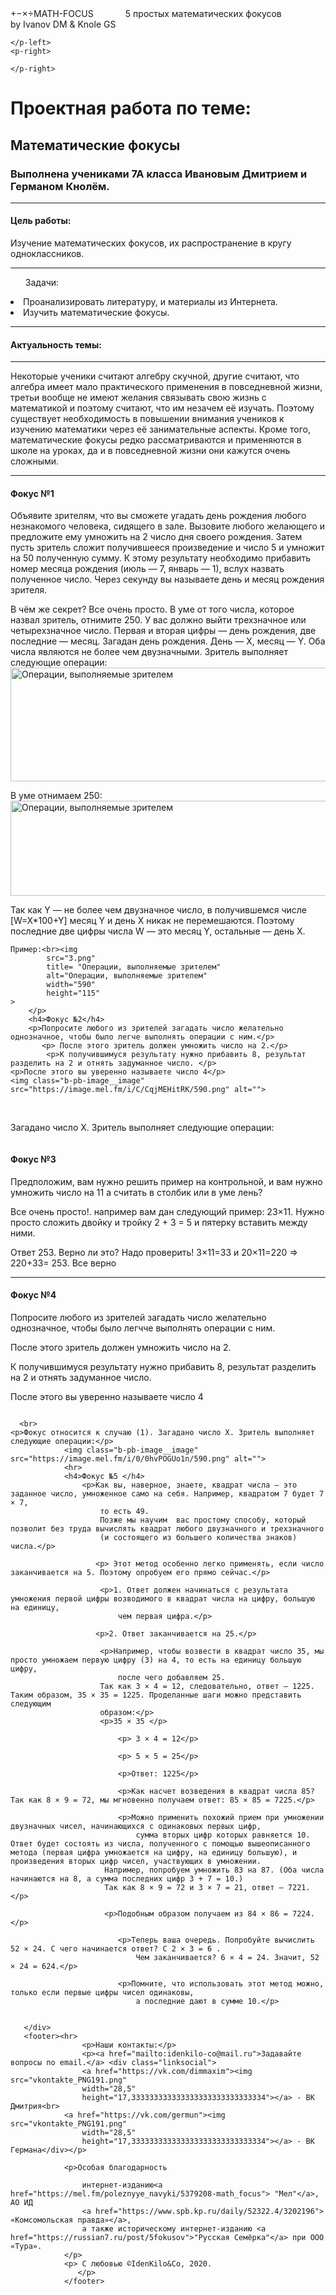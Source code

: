 <!DOCTYPE html>
<html lang="ru">
<head>
    <meta charset="UTF-8">
    <meta name="viewport" content="width=device-width, initial-scale=1.0">
    <meta http-equiv="X-UA-Compatible" content="ie=edge">
    <title>Математические фокусы</title>
    <link rel="stylesheet" href="style.css">
</head>
<body>  
    <p-header>
        +−×÷MATH-FOCUS &nbsp; &nbsp; &nbsp; &nbsp; &nbsp; &nbsp; <fb> 5 простых математических фокусов
            &nbsp; &nbsp; &nbsp; &nbsp; &nbsp; &nbsp; &nbsp; &nbsp;  
            </fb> 
        by Ivanov DM & Knole GS                                                                                                 
    </p-header>
    <p-left>
        
    </p-left>
    <p-right>
        
    </p-right>
        
<div class="all">
 
   <div class="heading">  <h1> Проектная работа по теме:</h1>
<h2>Математические фокусы</h2>
<h3>Выполнена учениками 7А класса Ивановым Дмитрием и Германом Кнолём.</h3> </div><hr>
<p><h4>Цель работы:</h4>
    Изучение математических фокусов, их распространение в кругу одноклассников.<hr>
<ul>Задачи:</ul>
  <li>Проанализировать литературу, и материалы из Интернета.</li>
  <li>Изучить  математические фокусы.</li><hr>
  <h4>Актуальность темы:</h4><hr> Некоторые ученики считают алгебру скучной, другие считают, что алгебра имеет мало практического применения в 
  повседневной жизни, третьи вообще не имеют желания связывать свою  жизнь с математикой и поэтому считают, что им незачем её изучать. 
  Поэтому существует необходимость в повышении внимания учеников к изучению математики через её занимательные аспекты.
  Кроме того, математические фокусы редко рассматриваются и применяются в школе на уроках, да и в повседневной жизни они кажутся очень сложными.<hr></p>
<h4>Фокус №1</h4>
<p>Объявите зрителям, что вы сможете угадать день рождения любого незнакомого человека, сидящего в зале. 
Вызовите любого желающего и предложите ему умножить на 2 число дня своего рождения. Затем пусть зритель сложит 
получившееся произведение и число 5 и умножит на 50 полученную сумму. К этому результату необходимо прибавить 
номер месяца рождения (июль — 7, январь — 1), вслух назвать полученное число. Через секунду вы называете день и 
месяц рождения зрителя.</p>
<p>В чём же секрет? Все очень просто. В уме от того числа, которое назвал зритель, отнимите 250. У вас должно выйти трехзначное или четырехзначное число. 
    Первая и вторая цифры — день рождения, две последние — месяц. Загадан день рождения. День — X, месяц — Y. Оба числа являются не более чем 
    двузначными. Зритель выполняет следующие операции: <br>
    <img 
    src="1.png"
    title= "Операции, выполняемые зрителем"
    alt= "Операции, выполняемые зрителем"
    width= "590"
    height= "182"
    >
    
</p>
<p>В уме отнимаем 250:<br>
    <img 
    src="590.png"
    title= "Операции, выполняемые зрителем"
    alt="Операции, выполняемые зрителем"
    width="590"
    height="152">
</p>
<p>Так как Y — не более чем двузначное число, в получившемся числе [W=X*100+Y] месяц Y и день X никак не перемешаются. Поэтому последние две цифры 
    числа W — это месяц Y, остальные — день X.
    
    Пример:<br><img
            src="3.png"
            title= "Операции, выполняемые зрителем"
            alt="Операции, выполняемые зрителем"
            width="590"
            height="115"
    >
        </p>
        <h4>Фокус №2</h4>
        <p>Попросите любого из зрителей загадать число желательно однозначное, чтобы было легче выполнять операции с ним.</p>
           <p> После этого зритель должен умножить число на 2.</p>
            <p>К получившимуся результату нужно прибавить 8, результат разделить на 2 и отнять задуманное число. </p>
    <p>После этого вы уверенно называете число 4</p>
    <img class="b-pb-image__image" src="https://image.mel.fm/i/C/CqjMEHitRK/590.png" alt="">

  <br>         
<p>Загадано число X. Зритель выполняет следующие операции:</p>
            <img class="b-pb-image__image" src="https://image.mel.fm/i/0/0hvPOGUo1n/590.png" alt="">
        <h4>Фокус №3</h4>
           <p> Предположим, вам нужно решить пример на контрольной,  и вам нужно умножить число на 11 а считать в столбик или в уме лень?</p>
            <P>Все очень просто!. например вам дан следующий пример: 23×11. Нужно просто сложить двойку и тройку 2 + 3 = 5 и пятерку вставить между 
                ними.</p>
                <p> Ответ 253. Верно ли это? Надо проверить! 3×11=33 и 20×11=220 => 220+33= 253. Все верно </p>
                    <hr>    
                    <h4>Фокус №4</h4>
            <p>Попросите любого из зрителей загадать число желательно однозначное, чтобы было легчче выполнять операции с ним.</p>
               <p> После этого зритель должен умножить число на 2.</p>
                <p>К получившимуся результату нужно прибавить 8, результат разделить на 2 и отнять задуманное число. </p>
        <p>После этого вы уверенно называете число 4</p>
        <img class="b-pb-image__image" src="https://image.mel.fm/i/C/CqjMEHitRK/590.png" alt="">
    
      <br>         
    <p>Фокус относится к случаю (1). Загадано число X. Зритель выполняет следующие операции:</p>
                <img class="b-pb-image__image" src="https://image.mel.fm/i/0/0hvPOGUo1n/590.png" alt="">
                <hr>
                <h4>Фокус №5 </h4> 
                    <p>Как вы, наверное, знаете, квадрат числа — это заданное число, умноженное само на себя. Например, квадратом 7 будет 7 × 7, 
                        то есть 49. 
                        Позже мы научим  вас простому способу, который позволит без труда вычислять квадрат любого двузначного и трехзначного 
                        (и состоящего из большего количества знаков) числа.</p>
    
                       <p> Этот метод особенно легко применять, если число заканчивается на 5. Поэтому опробуем его прямо сейчас.</p>
                        
                        <p>1. Ответ должен начинаться с результата умножения первой цифры возводимого в квадрат числа на цифру, большую на единицу, 
                            чем первая цифра.</p>
                        
                       <p>2. Ответ заканчивается на 25.</p>
                        
                        <p>Например, чтобы возвести в квадрат число 35, мы просто умножаем первую цифру (3) на 4, то есть на единицу большую цифру, 
                            после чего добавляем 25. 
                        Так как 3 × 4 = 12, следовательно, ответ — 1225. Таким образом, 35 × 35 = 1225. Проделанные шаги можно представить следующим 
                        образом:</p>
                        <p>35 × 35 </p>
                        
                            <p> 3 × 4 = 12</p>
                        
                            <p> 5 × 5 = 25</p>
                        
                            <p>Ответ: 1225</p>
                        
                            <p>Как насчет возведения в квадрат числа 85? Так как 8 × 9 = 72, мы мгновенно получаем ответ: 85 × 85 = 7225.</p>
                        
                            <p>Можно применить похожий прием при умножении двузначных чисел, начинающихся с одинаковых первых цифр, 
                                сумма вторых цифр которых равняется 10. Ответ будет состоять из числа, полученного с помощью вышеописанного метода (первая цифра умножается на цифру, на единицу большую), и произведения вторых цифр чисел, участвующих в умножении. 
                         Например, попробуем умножить 83 на 87. (Оба числа начинаются на 8, а сумма последних цифр 3 + 7 = 10.) 
                         Так как 8 × 9 = 72 и 3 × 7 = 21, ответ — 7221.</p>
                        
                         <p>Подобным образом получаем из 84 × 86 = 7224.</p>
                        
                            <p>Теперь ваша очередь. Попробуйте вычислить 52 × 24. С чего начинается ответ? С 2 × 3 = 6 . 
                                Чем заканчивается? 6 × 4 = 24. Значит, 52 × 24 = 624.</p>
                        
                            <p>Помните, что использовать этот метод можно, только если первые цифры чисел одинаковы, 
                                а последние дают в сумме 10.</p>
                       
                              
       </div>
       <footer><hr>
                    <p>Наши контакты:</p>
                    <p><a href="mailto:idenkilo-co@mail.ru">Задавайте вопросы по email.</a> <div class="linksocial">
                    <a href="https://vk.com/dimmaxim"><img src="vkontakte_PNG191.png"
                    width="28,5"
                    height="17,333333333333333333333333333334"></a> - ВК Дмитрия<br>
                <a href="https://vk.com/germun"><img src="vkontakte_PNG191.png"
                    width="28,5"
                    height="17,333333333333333333333333333334"></a> - ВК Германа</div></p>
                   
                <p>Особая благодарность   
                
                    интернет-изданию<a href="https://mel.fm/poleznyye_navyki/5379208-math_focus"> "Мел"</a>, АО ИД
                    <a href="https://www.spb.kp.ru/daily/52322.4/3202196">  «Комсомольская правда»</a>,
                    а также историческому интернет-изданию <a href="https://russian7.ru/post/5fokusov">"Русская Семёрка"</a> при ООО «Тура».
                </p>
                <p> С любовью ©IdenKilo&Co, 2020.
                   </p>
                </footer> 


</body>
</html>
